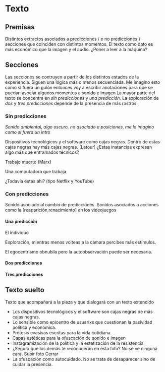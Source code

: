 # Texto

## Premisas

Distintos extractos asociados a predicciones ( o no predicciones ) secciones que coinciden con distintos momentos.
El texto como dato es más económico que la imagen y el audio.
¿Poner a leer a la máquina? 

## Secciones

Las secciones se contruyen a partir de los distintos estados de la experiencia. Siguen una lógica más o menos secuenciada. Me imagino esto como si fuera un guión entonces voy a escribir anotaciones para que se puedan asociar algunos momentos a sonido e imagen 
La mayor parte del texto se concentra en *sin predicciones* y *una predicción*. La exploración de *dos* y *tres predicciones* depende de la presencia de más rostros 

### Sin predicciones

*Sonido ambiental, algo oscuro, no asociado a posiciones, me lo imagino como si fuera un intro*

Dispositivos tecnológicos y el software como cajas negras. Dentro de estas cajas negras hay más cajas negras. (Latour) 
¿Estas instancias expresan algo más que entramados técnicos?

Trabajo muerto (Marx) 

Una computadora que trabaja

¿Todavía estás ahi? (tipo Netflix y YouTube)

### Con predicciones

Sonido asociado al cambio de predicciones.
Sonidos asociados a acciones como la [reaparición,renacimiento] en los videojuegos

#### Una predicción

El individuo

Exploración, mientras menos volteas a la cámara percibes más estímulos.

El egocentrismo obnubila pero la autoobservación puede ser necesaria. 

#### Dos predicciones

#### Tres predicciones 

## Texto suelto

Texto que acompañará a la pieza y que dialogará con un texto extendido

- Los dispositivos tecnológicos y el software son cajas negras de más cajas negras. 
- Lo sensible como epicentro de usuarixs que cuestionan la pasividad política y económica. 
- Prótesis evasivas escritas para la vida cotidiana.
- Capas estéticas para la ofuscación de sonido e imagen
- Instagramización de la política y la estetización de la resistencia
- ¿Segurx que los demás te reconocerán en esta foto? No se ve ninguna cara. Subir foto Cerrar
- La ofuscación como autocuidado. No se trata de desaparecer sino de cuidar la presencia. 
